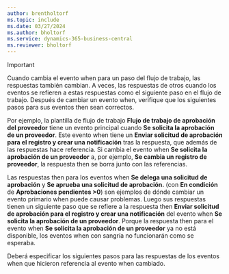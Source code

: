```yaml
---
author: brentholtorf
ms.topic: include
ms.date: 03/27/2024
ms.author: bholtorf
ms.service: dynamics-365-business-central
ms.reviewer: bholtorf
---
```


> [!IMPORTANT]
> Cuando cambia el evento when para un paso del flujo de trabajo, las respuestas también cambian. A veces, las respuestas de otros cuando los eventos se refieren a estas respuestas como el siguiente paso en el flujo de trabajo. Después de cambiar un evento when, verifique que los siguientes pasos para sus eventos then sean correctos.  
>
> Por ejemplo, la plantilla de flujo de trabajo **Flujo de trabajo de aprobación del proveedor** tiene un evento principal cuando **Se solicita la aprobación de un proveedor**. Este evento when tiene un **Enviar solicitud de aprobación para el registro y crear una notificación** tras la respuesta, que además de las respuestas hace referencia. Si cambia el evento when **Se solicita la aprobación de un proveedor** a, por ejemplo, **Se cambia un registro de proveedor**, la respuesta then se borra junto con las referencias.
>
> Las respuestas then para los eventos when **Se delega una solicitud de aprobación** y **Se aprueba una solicitud de aprobación.** (con **En condición** de **Aprobaciones pendientes >0**) son ejemplos de dónde cambiar un evento primario when puede causar problemas. Luego sus respuestas tienen un siguiente paso que se refiere a la respuesta then **Enviar solicitud de aprobación para el registro y crear una notificación** del evento when **Se solicita la aprobación de un proveedor**. Porque la respuesta then para el evento when **Se solicita la aprobación de un proveedor** ya no está disponible, los eventos when con sangría no funcionarán como se esperaba.
>
> Deberá especificar los siguientes pasos para las respuestas de los eventos when que hicieron referencia al evento when cambiado.